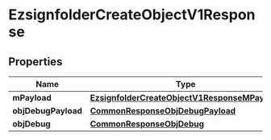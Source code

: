 

# EzsignfolderCreateObjectV1Response

## Properties

Name | Type | Description | Notes
------------ | ------------- | ------------- | -------------
**mPayload** | [**EzsignfolderCreateObjectV1ResponseMPayload**](EzsignfolderCreateObjectV1ResponseMPayload.md) |  | 
**objDebugPayload** | [**CommonResponseObjDebugPayload**](CommonResponseObjDebugPayload.md) |  |  [optional]
**objDebug** | [**CommonResponseObjDebug**](CommonResponseObjDebug.md) |  |  [optional]




